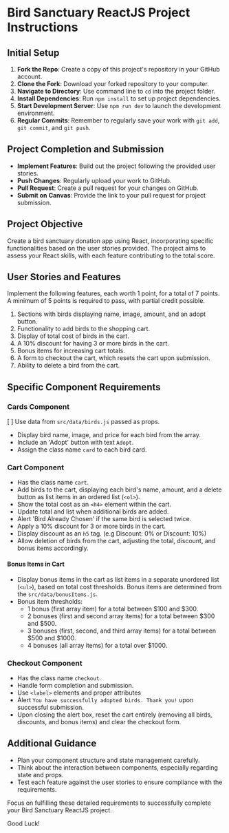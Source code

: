 # Bird Sanctuary ReactJS Project Instructions

## Initial Setup

1. **Fork the Repo**: Create a copy of this project's repository in your GitHub account.
2. **Clone the Fork**: Download your forked repository to your computer.
3. **Navigate to Directory**: Use command line to `cd` into the project folder.
4. **Install Dependencies**: Run `npm install` to set up project dependencies.
5. **Start Development Server**: Use `npm run dev` to launch the development environment.
6. **Regular Commits**: Remember to regularly save your work with `git add`, `git commit`, and `git push`.

## Project Completion and Submission

- **Implement Features**: Build out the project following the provided user stories.
- **Push Changes**: Regularly upload your work to GitHub.
- **Pull Request**: Create a pull request for your changes on GitHub.
- **Submit on Canvas**: Provide the link to your pull request for project submission.

## Project Objective

Create a bird sanctuary donation app using React, incorporating specific functionalities based on the user stories provided. The project aims to assess your React skills, with each feature contributing to the total score.

## User Stories and Features

Implement the following features, each worth 1 point, for a total of 7 points. A minimum of 5 points is required to pass, with partial credit possible.

1. Sections with birds displaying name, image, amount, and an adopt button.
1. Functionality to add birds to the shopping cart.
1. Display of total cost of birds in the cart.
1. A 10% discount for having 3 or more birds in the cart.
1. Bonus items for increasing cart totals.
1. A form to checkout the cart, which resets the cart upon submission.
1. Ability to delete a bird from the cart.

## Specific Component Requirements

### Cards Component

[ ] Use data from `src/data/birds.js` passed as props.

- Display bird name, image, and price for each bird from the array.
- Include an 'Adopt' button with text `Adopt`.
- Assign the class name `card` to each bird card.

### Cart Component

- Has the class name `cart`.
- Add birds to the cart, displaying each bird's name, amount, and a delete button as list items in an ordered list (`<ol>`).
- Show the total cost as an `<h4>` element within the cart.
- Update total and list when additional birds are added.
- Alert 'Bird Already Chosen' if the same bird is selected twice.
- Apply a 10% discount for 3 or more birds in the cart.
- Display discount as an `h5` tag. (e.g Discount: 0% or Discount: 10%)
- Allow deletion of birds from the cart, adjusting the total, discount, and bonus items accordingly.

#### Bonus Items in Cart

- Display bonus items in the cart as list items in a separate unordered list (`<ul>`), based on total cost thresholds. Bonus items are determined from the `src/data/bonusItems.js`.
- Bonus item thresholds:
  - 1 bonus (first array item) for a total between $100 and $300.
  - 2 bonuses (first and second array items) for a total between $300 and $500.
  - 3 bonuses (first, second, and third array items) for a total between $500 and $1000.
  - 4 bonuses (all array items) for a total over $1000.

### Checkout Component

- Has the class name `checkout`.
- Handle form completion and submission.
- Use `<label>` elements and proper attributes
- Alert `You have successfully adopted birds. Thank you!` upon successful submission.
- Upon closing the alert box, reset the cart entirely (removing all birds, discounts, and bonus items) and clear the checkout form.

## Additional Guidance

- Plan your component structure and state management carefully.
- Think about the interaction between components, especially regarding state and props.
- Test each feature against the user stories to ensure compliance with the requirements.

Focus on fulfilling these detailed requirements to successfully complete your Bird Sanctuary ReactJS project.

Good Luck!

